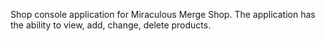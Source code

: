Shop console application for Miraculous Merge Shop.
The application has the ability to view, add, change, delete products.
